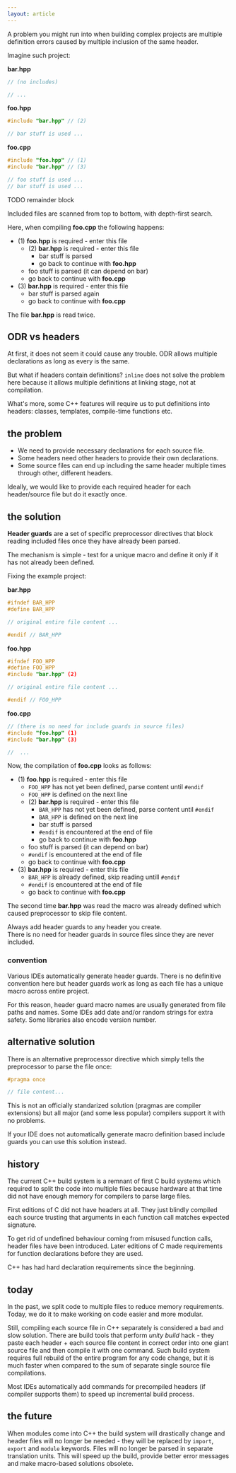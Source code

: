 ```yaml
---
layout: article
---
```


A problem you might run into when building complex projects are multiple definition errors caused by multiple inclusion of the same header.

Imagine such project:

**bar.hpp**

```c++
// (no includes)

// ...
```

**foo.hpp**

```c++
#include "bar.hpp" // (2)

// bar stuff is used ...
```

**foo.cpp**

```c++
#include "foo.hpp" // (1)
#include "bar.hpp" // (3)

// foo stuff is used ...
// bar stuff is used ...
```

TODO remainder block

Included files are scanned from top to bottom, with depth-first search.

Here, when compiling **foo.cpp** the following happens:

- (1) **foo.hpp** is required - enter this file
  - (2) **bar.hpp** is required - enter this file
    - bar stuff is parsed
    - go back to continue with **foo.hpp**
  - foo stuff is parsed (it can depend on bar)
  - go back to continue with **foo.cpp**
- (3) **bar.hpp** is required - enter this file
  - bar stuff is parsed again
  - go back to continue with **foo.cpp**

The file **bar.hpp** is read twice.

## ODR vs headers

At first, it does not seem it could cause any trouble. ODR allows multiple declarations as long as every is the same.

But what if headers contain definitions? `inline` does not solve the problem here because it allows multiple definitions at linking stage, not at compilation.

What's more, some C++ features will require us to put definitions into headers: classes, templates, compile-time functions etc.

## the problem

- We need to provide necessary declarations for each source file.
- Some headers need other headers to provide their own declarations.
- Some source files can end up including the same header multiple times through other, different headers.

Ideally, we would like to provide each required header for each header/source file but do it exactly once.

## the solution

**Header guards** are a set of specific preprocessor directives that block reading included files once they have already been parsed.

The mechanism is simple - test for a unique macro and define it only if it has not already been defined.

Fixing the example project:

**bar.hpp**

```c++
#ifndef BAR_HPP
#define BAR_HPP

// original entire file content ...

#endif // BAR_HPP
```

**foo.hpp**

```c++
#ifndef FOO_HPP
#define FOO_HPP
#include "bar.hpp" (2)

// original entire file content ...

#endif // FOO_HPP
```

**foo.cpp**

```c++
// (there is no need for include guards in source files)
#include "foo.hpp" (1)
#include "bar.hpp" (3)

//  ...
```

Now, the compilation of **foo.cpp** looks as follows:

- (1) **foo.hpp** is required - enter this file
  - `FOO_HPP` has not yet been defined, parse content until `#endif`
  - `FOO_HPP` is defined on the next line
  - (2) **bar.hpp** is required - enter this file
    - `BAR_HPP` has not yet been defined, parse content until `#endif`
    - `BAR_HPP` is defined on the next line
    - bar stuff is parsed
    - `#endif` is encountered at the end of file
    - go back to continue with **foo.hpp**
  - foo stuff is parsed (it can depend on bar)
  - `#endif` is encountered at the end of file
  - go back to continue with **foo.cpp**
- (3) **bar.hpp** is required - enter this file
  - `BAR_HPP` is already defined, skip reading untill `#endif`
  - `#endif` is encountered at the end of file
  - go back to continue with **foo.cpp**

The second time **bar.hpp** was read the macro was already defined which caused preprocessor to skip file content.

<div class="note pro-tip">
Always add header guards to any header you create.
</div>

<div class="note info">
There is no need for header guards in source files since they are never included.
</div>

### convention

Various IDEs automatically generate header guards. There is no definitive convention here but header guards work as long as each file has a unique macro across entire project.

For this reason, header guard macro names are usually generated from file paths and names. Some IDEs add date and/or random strings for extra safety. Some libraries also encode version number.

## alternative solution

There is an alternative preprocessor directive which simply tells the preprocessor to parse the file once:

```c++
#pragma once

// file content...
```

This is not an officially standarized solution (pragmas are compiler extensions) but all major (and some less popular) compilers support it with no problems.

If your IDE does not automatically generate macro definition based include guards you can use this solution instead.

## history

The current C++ build system is a remnant of first C build systems which required to split the code into multiple files because hardware at that time did not have enough memory for compilers to parse large files.

First editions of C did not have headers at all. They just blindly compiled each source trusting that arguments in each function call matches expected signature.

To get rid of undefined behaviour coming from misused function calls, header files have been introduced. Later editions of C made requirements for function declarations before they are used.

C++ has had hard declaration requirements since the beginning.

## today

In the past, we split code to multiple files to reduce memory requirements. Today, we do it to make working on code easier and more modular.

Still, compiling each source file in C++ separately is considered a bad and slow solution. There are build tools that perform *unity build* hack - they paste each header + each source file content in correct order into one giant source file and then compile it with one command. Such build system requires full rebuild of the entire program for any code change, but it is much faster when compared to the sum of separate single source file compilations.

Most IDEs automatically add commands for precompiled headers (if compiler supports them) to speed up incremental build process.

## the future

When modules come into C++ the build system will drastically change and header files will no longer be needed - they will be replaced by `import`, `export` and `module` keywords. Files will no longer be parsed in separate translation units. This will speed up the build, provide better error messages and make macro-based solutions obsolete.
